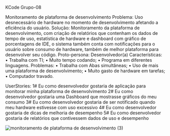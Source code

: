 KCode Grupo-08

Monitoramento de plataforma de desenvolvimento
Problema: Uso desnecessário de hardware no momento de desenvolvimento afetando a eficiência do usuário.
Solução: Monitoramento da plataforma de desenvolvimento, com criação de relatórios que contenham os dados de tempo de uso, estatística de hardware e dashboard com gráfico de porcentagens de IDE, o sistema também conta com notificações para o usuário sobre consumo de hardware, também de melhor plataforma para desenvolver seu código.
Proto-persona:
Desenvolvedor(a)
Características:
•	Trabalha com TI;
•	Muito tempo codando;
•	Programa em diferentes linguagens.
Problemas:
•	Trabalha com Abas simultâneas;
•	Uso de mais uma plataforma de desenvolvimento;
•	Muito gasto de hardware em tarefas;
•	Computador travado.

UserStories: 
1# Eu como desenvolvedor gostaria de aplicação para monitorar minha plataforma de desenvolvimento
2# Eu como desenvolvedor gostaria uma Dashboard que mostrasse gráficos do meu consumo
3# Eu como desenvolvedor gostaria de ser notificado quando meu hardware estivesse com uso excessivo 
4# Eu como desenvolvedor gostaria de dicas de melhoria de desempenho
5# Eu como desenvolvedor gostaria de relatórios que contivessem dados de uso e desempenho


![monitoramento de plataforma de desenvolvimento (3)](https://user-images.githubusercontent.com/70453945/109570495-dde8c700-7ac8-11eb-8d78-9a2e0ea66907.gif)
